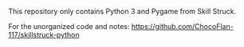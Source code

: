 This repository only contains Python 3 and Pygame from Skill Struck.

For the unorganized code and notes: https://github.com/ChocoFlan-117/skillstruck-python
